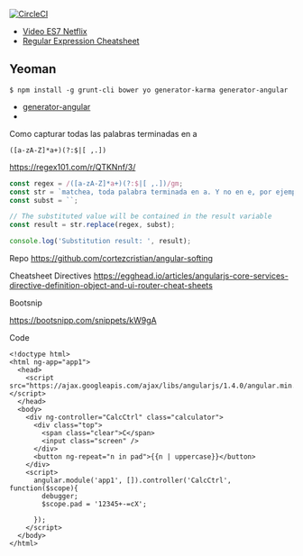[![CircleCI](https://circleci.com/gh/cortezcristian/angular-softing/tree/master.svg?style=svg)](https://circleci.com/gh/cortezcristian/angular-softing/tree/master)


- [Video ES7 Netflix](https://www.youtube.com/watch?v=lil4YCCXRYc)
- [Regular Expression Cheatsheet](https://www.debuggex.com/cheatsheet/regex/javascript)

## Yeoman

```
$ npm install -g grunt-cli bower yo generator-karma generator-angular
```

- [generator-angular](https://github.com/yeoman/generator-angular)
- [](https://docs.angularjs.org/api/ngRoute)

Como capturar todas las palabras terminadas en a
```
([a-zA-Z]*a+)(?:$|[ ,.])
```
https://regex101.com/r/QTKNnf/3/

```js
const regex = /([a-zA-Z]*a+)(?:$|[ ,.])/gm;
const str = `matchea, toda palabra terminada en a. Y no en e, por ejemplo.`;
const subst = ``;

// The substituted value will be contained in the result variable
const result = str.replace(regex, subst);

console.log('Substitution result: ', result);

```

Repo
https://github.com/cortezcristian/angular-softing

Cheatsheet Directives
https://egghead.io/articles/angularjs-core-services-directive-definition-object-and-ui-router-cheat-sheets


Bootsnip

https://bootsnipp.com/snippets/kW9gA

Code

```
<!doctype html>
<html ng-app="app1">
  <head>
    <script src="https://ajax.googleapis.com/ajax/libs/angularjs/1.4.0/angular.min.js"></script>
  </head>
  <body>
    <div ng-controller="CalcCtrl" class="calculator">
      <div class="top">
        <span class="clear">C</span>
        <input class="screen" />
      </div>
      <button ng-repeat="n in pad">{{n | uppercase}}</button>
    </div>
    <script>
      angular.module('app1', []).controller('CalcCtrl', function($scope){
        debugger;
        $scope.pad = '12345+-=cX';

      });
    </script>
  </body>
</html>

```
